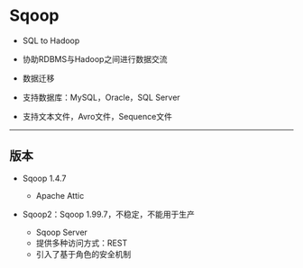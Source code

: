 # Sqoop

- SQL to Hadoop
- 协助RDBMS与Hadoop之间进行数据交流

- 数据迁移


- 支持数据库：MySQL，Oracle，SQL Server
- 支持文本文件，Avro文件，Sequence文件

---

## 版本

- Sqoop 1.4.7
    - Apache Attic

- Sqoop2：Sqoop 1.99.7，不稳定，不能用于生产
    - Sqoop Server
    - 提供多种访问方式：REST
    - 引入了基于角色的安全机制
